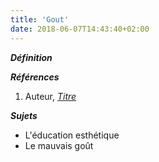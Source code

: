 ```yaml
---
title: 'Gout'
date: 2018-06-07T14:43:40+02:00
---
```


***Définition*** 

>

***Références***

1. Auteur, <u>*Titre*</u>

***Sujets***

- L'éducation esthétique
- Le mauvais goût

